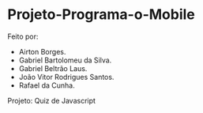 # Projeto-Programa-o-Mobile

Feito por:
- Airton Borges.
- Gabriel Bartolomeu da Silva.
- Gabriel Beltrão Laus.
- João Vitor Rodrigues Santos.
- Rafael da Cunha.
 
Projeto: Quiz de Javascript

